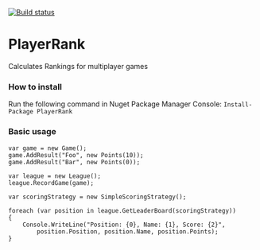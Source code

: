 [![Build status](https://ci.appveyor.com/api/projects/status/ilqrc64go61cilog/branch/master?svg=true)](https://ci.appveyor.com/project/TheEadie/playerrank/branch/master)

# PlayerRank
Calculates Rankings for multiplayer games

### How to install

Run the following command in Nuget Package Manager Console: `Install-Package PlayerRank`

### Basic usage

```
var game = new Game();
game.AddResult("Foo", new Points(10));
game.AddResult("Bar", new Points(0));

var league = new League();
league.RecordGame(game);

var scoringStrategy = new SimpleScoringStrategy();

foreach (var position in league.GetLeaderBoard(scoringStrategy))
{
    Console.WriteLine("Position: {0}, Name: {1}, Score: {2}",
        position.Position, position.Name, position.Points);
}
```
